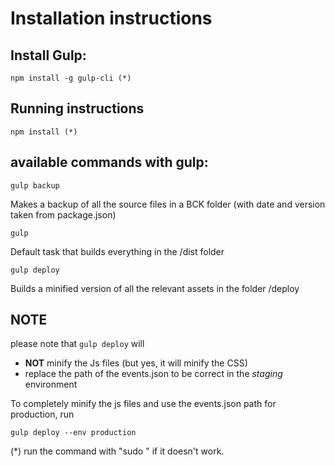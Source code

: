# Installation instructions 

## Install Gulp:  

```
npm install -g gulp-cli (*)
```

## Running instructions 

```
npm install (*)
```

## available commands with gulp:

```
gulp backup

``` 
Makes a backup of all the source files in a BCK folder (with date and version taken from package.json)
 
```
gulp 

``` 
Default task that builds everything  in the /dist folder

```
gulp deploy 

``` 
Builds a minified version of all the relevant assets in the folder /deploy

## NOTE

please note that `gulp deploy` will

- **NOT** minify the Js files (but yes, it will minify the CSS)
- replace the path of the events.json to be correct in the _staging_ environment

To completely minify the js files and use the events.json path for production, run

```
gulp deploy --env production

```

(*) run the command with "sudo " if it doesn't work.
